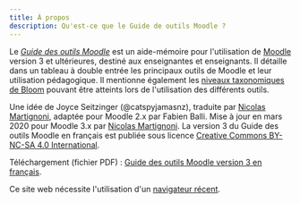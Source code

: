 ```yaml
---
title: À propos
description: Qu'est-ce que le Guide de outils Moodle ?
---
```


Le [_Guide des outils Moodle_][download] est un aide-mémoire pour l'utilisation de [Moodle][moodle] version 3 et ultérieures, destiné aux enseignantes et enseignants. Il détaille dans un tableau à double entrée les principaux outils de Moodle et leur utilisation pédagogique. Il mentionne également les [niveaux taxonomiques de Bloom][bloom] pouvant être atteints lors de l'utilisation des différents outils.

Une idée de Joyce Seitzinger (@catspyjamasnz), traduite par [Nicolas Martignoni][nm], adaptée pour Moodle 2.x par Fabien Balli. Mise à jour en mars 2020 pour Moodle 3.x par [Nicolas Martignoni][nm]. La version 3 du Guide des outils Moodle en français est publiée sous licence [Creative Commons BY-NC-SA 4.0 International][cc].

Téléchargement (fichier PDF) : [Guide des outils Moodle version 3 en français][download].

Ce site web nécessite l'utilisation d'un [navigateur récent][browser].

 [download]: MoodleToolGuide-3x-fr.pdf
 [moodle]: https://moodle.org/
 [bloom]: https://fr.wikipedia.org/wiki/Taxonomie_de_Bloom
 [cc]: https://creativecommons.org/licenses/by-nc-sa/4.0/
 [browser]: https://browsehappy.com/
 [nm]: https://blog.martignoni.net/a-propos/
